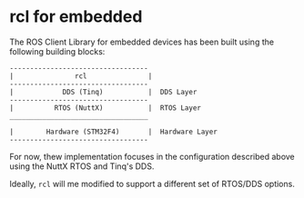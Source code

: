 rcl for embedded
=================

The ROS Client Library for embedded devices has been built using the following building blocks:

```
----------------------------------
|               rcl               |
----------------------------------
|            DDS (Tinq)           |  DDS Layer
----------------------------------
|          RTOS (NuttX)           |  RTOS Layer
__________________________________

|        Hardware (STM32F4)       |  Hardware Layer
----------------------------------
```

For now, thew implementation focuses in the configuration described above using the NuttX RTOS and Tinq's DDS. 

Ideally, `rcl` will me modified to support a different set of RTOS/DDS options.